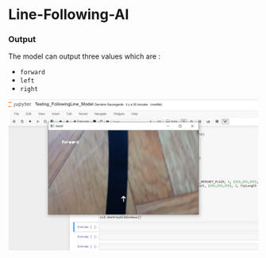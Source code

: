 # Line-Following-AI



### Output
The model can output three values which are :
- `forward`
- `left`
- `right`

<p align="center">
  <img src="results/images/model result.png"/>
  <br>
</p>
